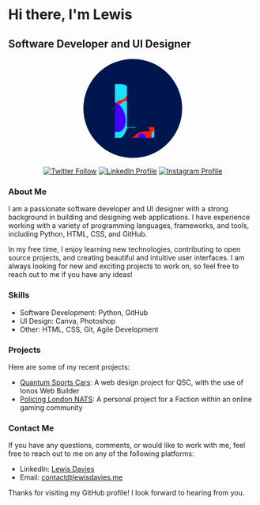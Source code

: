 # Hi there, I'm Lewis

## Software Developer and UI Designer

<p align="center">
  <img src="https://github.com/uklewis124/uklewis124/blob/main/profile-pic.jpg" alt="Profile Picture" width="200" height="200" style="border-radius: 50%; border: 1px solid #fff"/>
</p>

<p align="center">
  <a href="https://twitter.com/yourtwitterhandle" target="blank"><img src="https://img.shields.io/twitter/follow/yourtwitterhandle?logo=twitter&style=for-the-badge" alt="Twitter Follow" /></a>
  <a href="https://www.linkedin.com/in/yourlinkedinhandle" target="blank"><img src="https://img.shields.io/badge/LinkedIn-%230077B5.svg?logo=linkedin&style=for-the-badge" alt="LinkedIn Profile" /></a>
  <a href="https://www.instagram.com/yourinstagramhandle" target="blank"><img src="https://img.shields.io/badge/Instagram-%23E4405F.svg?logo=Instagram&style=for-the-badge" alt="Instagram Profile" /></a>
</p>

### About Me

I am a passionate software developer and UI designer with a strong background in building and designing web applications. I have experience working with a variety of programming languages, frameworks, and tools, including Python, HTML, CSS, and GitHub.

In my free time, I enjoy learning new technologies, contributing to open source projects, and creating beautiful and intuitive user interfaces. I am always looking for new and exciting projects to work on, so feel free to reach out to me if you have any ideas!

### Skills

- Software Development: Python, GitHub
- UI Design: Canva, Photoshop
- Other: HTML, CSS, Git, Agile Development

### Projects

Here are some of my recent projects:

- [Quantum Sports Cars](https://www.quantumsportscars.com): A web design project for QSC, with the use of Ionos Web Builder
- [Policing London NATS](https://lewisdavies.me/nats): A personal project for a Faction within an online gaming community

### Contact Me

If you have any questions, comments, or would like to work with me, feel free to reach out to me on any of the following platforms:

- LinkedIn: [Lewis Davies](https://www.linkedin.com/in/lewis-davies-542675235/)
- Email: [contact@lewisdavies.me](mailto:contact@lewisdavies.me)

Thanks for visiting my GitHub profile! I look forward to hearing from you.
